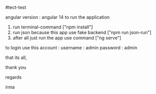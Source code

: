 #tect-test

angular version : angular 14
to run the application

1. run terminal-command ["npm install"]
2. run json because this app use fake backend ["npm run json-run"]
3. after all just run the app use command ["ng serve"]

to login use this account :
username : admin
password : admin

that its all,

thank you

regards


irma